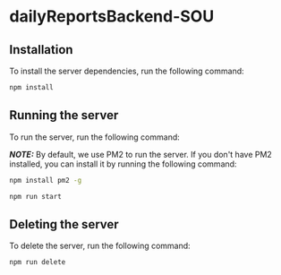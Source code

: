# dailyReportsBackend-SOU

## Installation

To install the server dependencies, run the following command:

```bash
npm install
```

## Running the server

To run the server, run the following command:

**_NOTE:_** By default, we use PM2 to run the server. If you don't have PM2 installed, you can install it by running the following command:

```bash
npm install pm2 -g
```

```bash
npm run start
```

## Deleting the server

To delete the server, run the following command:

```bash
npm run delete
```
